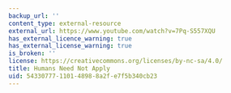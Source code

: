 ```yaml
---
backup_url: ''
content_type: external-resource
external_url: https://www.youtube.com/watch?v=7Pq-S557XQU
has_external_licence_warning: true
has_external_license_warning: true
is_broken: ''
license: https://creativecommons.org/licenses/by-nc-sa/4.0/
title: Humans Need Not Apply
uid: 54330777-1101-4898-8a2f-e7f5b340cb23
---
```

